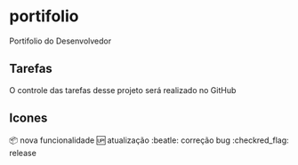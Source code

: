 # portifolio
Portifolio do Desenvolvedor

## Tarefas

O controle das tarefas desse projeto será realizado no GitHub

## Icones

:package: nova funcionalidade
:up: atualização
:beatle: correção bug
:checkred_flag: release
